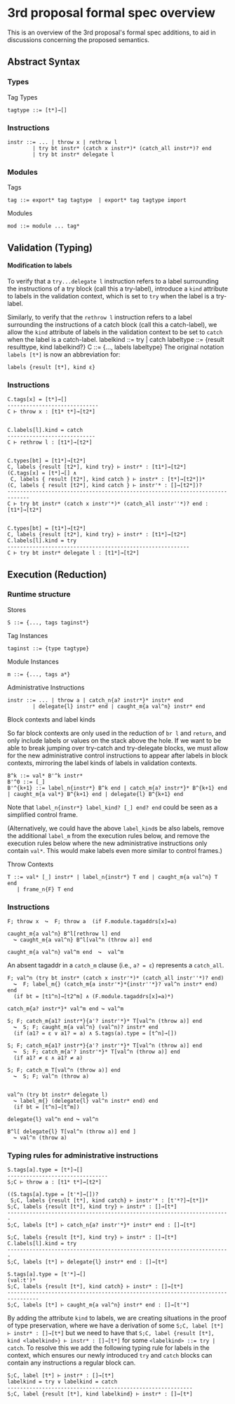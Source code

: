 # 3rd proposal formal spec overview

This is an overview of the 3rd proposal's formal spec additions, to aid in discussions concerning the proposed semantics.

## Abstract Syntax

### Types

Tag Types

```
tagtype ::= [t*]→[]
```

### Instructions

```
instr ::= ... | throw x | rethrow l
        | try bt instr* (catch x instr*)* (catch_all instr*)? end
        | try bt instr* delegate l
```

### Modules

Tags

```
tag ::= export* tag tagtype  | export* tag tagtype import
```

Modules

```
mod ::= module ... tag*
```

## Validation (Typing)

#### Modification to labels

To verify that a `try...delegate l` instruction refers to a label surrounding the instructions of a try block (call this a try-label), introduce a `kind` attribute to labels in the validation context, which is set to `try` when the label is a try-label.

Similarly, to verify that the `rethrow l` instruction refers to a label surrounding the instructions of a catch block (call this a catch-label), we allow the `kind` attribute of labels in the validation context to be set to `catch` when the label is a catch-label.
labelkind ::= try | catch
labeltype ::= {result resulttype, kind labelkind?}
C ::= {..., labels labeltype}
The original notation `labels [t*]` is now an abbreviation for:

```
labels {result [t*], kind ε}
```


### Instructions


```
C.tags[x] = [t*]→[]
-----------------------------
C ⊢ throw x : [t1* t*]→[t2*]


C.labels[l].kind = catch
----------------------------
C ⊢ rethrow l : [t1*]→[t2*]


C.types[bt] = [t1*]→[t2*]
C, labels {result [t2*], kind try} ⊢ instr* : [t1*]→[t2*]
(C.tags[x] = [t*]→[] ∧
 C, labels { result [t2*], kind catch } ⊢ instr* : [t*]→[t2*])*
(C, labels { result [t2*], kind catch } ⊢ instr'* : []→[t2*])?
-----------------------------------------------------------------------------
C ⊢ try bt instr* (catch x instr'*)* (catch_all instr''*)? end : 	[t1*]→[t2*]


C.types[bt] = [t1*]→[t2*]
C, labels {result [t2*], kind try} ⊢ instr* : [t1*]→[t2*]
C.labels[l].kind = try
----------------------------------------------------------
C ⊢ try bt instr* delegate l : [t1*]→[t2*]
```

## Execution (Reduction)

### Runtime structure

Stores

```
S ::= {..., tags taginst*}
```

Tag Instances

```
taginst ::= {type tagtype}
```

Module Instances

```
m ::= {..., tags a*}
```

Administrative Instructions

```
instr ::= ... | throw a | catch_n{a? instr*}* instr* end
        | delegate{l} instr* end | caught_m{a val^n} instr* end
```

Block contexts and label kinds

So far block contexts are only used in the reduction of `br l` and `return`, and only include labels or values on the stack above the hole. If we want to be able to break jumping over try-catch and try-delegate blocks, we must allow for the new administrative control instructions to appear after labels in block contexts, mirroring the label kinds of labels in validation contexts.

```
B^k ::= val* B'^k instr*
B'^0 ::= [_]
B'^{k+1} ::= label_n{instr*} B^k end | catch_m{a? instr*}* B^{k+1} end | caught_m{a val*} B^{k+1} end | delegate{l} B^{k+1} end
```

Note that `label_n{instr*} label_kind? [_] end? end` could be seen as a simplified control frame.

(Alternatively, we could have the above `label_kind`s be also labels,  remove the additional `label_m` from the execution rules below, and remove the execution rules below where the new administrative instructions only contain `val*`. This would make labels even more similar to control frames.)

Throw Contexts

```
T ::= val* [_] instr* | label_n{instr*} T end | caught_m{a val^n} T end
   | frame_n{F} T end
```

### Instructions


```
F; throw x  ↪  F; throw a  (if F.module.tagaddrs[x]=a)

caught_m{a val^n} B^l[rethrow l] end
  ↪ caught_m{a val^n} B^l[val^n (throw a)] end

caught_m{a val^n} val^m end  ↪  val^m
```

An absent tagaddr in a `catch_m` clause (i.e., `a? = ε`) represents a `catch_all`.

```
F; val^n (try bt instr* (catch x instr'*)* (catch_all instr''*)? end)
  ↪  F; label_m{} (catch_m{a instr'*}*{instr''*}? val^n instr* end) end
  (if bt = [t1^n]→[t2^m] ∧ (F.module.tagaddrs[x]=a)*)

catch_m{a? instr*}* val^m end ↪ val^m

S; F; catch_m{a1? instr*}{a'? instr'*}* T[val^n (throw a)] end
  ↪  S; F; caught_m{a val^n} (val^n)? instr* end
  (if (a1? = ε ∨ a1? = a) ∧ S.tags(a).type = [t^n]→[])

S; F; catch_m{a1? instr*}{a'? instr'*}* T[val^n (throw a)] end
  ↪  S; F; catch_m{a'? instr'*}* T[val^n (throw a)] end
  (if a1? ≠ ε ∧ a1? ≠ a)

S; F; catch_m T[val^n (throw a)] end
  ↪  S; F; val^n (throw a)


val^n (try bt instr* delegate l)
  ↪ label_m{} (delegate{l} val^n instr* end) end
  (if bt = [t^n]→[t^m])

delegate{l} val^n end ↪ val^n

B^l[ delegate{l} T[val^n (throw a)] end ]
  ↪ val^n (throw a)
```

### Typing rules for administrative instructions

```
S.tags[a].type = [t*]→[]
--------------------------------
S;C ⊢ throw a : [t1* t*]→[t2*]

((S.tags[a].type = [t'*]→[])?
 S;C, labels {result [t*], kind catch} ⊢ instr'* : [t'*?]→[t*])*
S;C, labels {result [t*], kind try} ⊢ instr* : []→[t*]
-----------------------------------------------------------------------
S;C, labels [t*] ⊢ catch_n{a? instr'*}* instr* end : []→[t*]

S;C, labels {result [t*], kind try} ⊢ instr* : []→[t*]
C.labels[l].kind = try
-----------------------------------------------------------------------
S;C, labels [t*] ⊢ delegate{l} instr* end : []→[t*]

S.tags[a].type = [t'*]→[]
(val:t')*
S;C, labels {result [t*], kind catch} ⊢ instr* : []→[t*]
--------------------------------------------------------------------------------
S;C, labels [t*] ⊢ caught_m{a val^n} instr* end : []→[t'*]
```

By adding the attribute `kind` to labels, we are creating situations in the proof of type preservation, where we have a derivation of some `S;C, label [t*] ⊢ instr* : []→[t*]` but we need to have that `S;C, label {result [t*], kind <labelkind>} ⊢ instr* : []→[t*]` for some `<labelkind> ::= try | catch`. To resolve this we add the following typing rule for labels in the context, which ensures our newly introduced `try` and `catch` blocks can contain any instructions a regular block can.

```
S;C, label [t*] ⊢ instr* : []→[t*]
labelkind = try ∨ labelkind = catch
-----------------------------------------------------------
S;C, label {result [t*], kind labelkind} ⊢ instr* : []→[t*]
```
